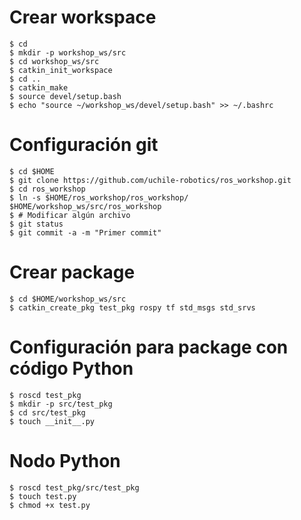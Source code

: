 # Crear workspace
```
$ cd
$ mkdir -p workshop_ws/src
$ cd workshop_ws/src
$ catkin_init_workspace
$ cd ..
$ catkin_make
$ source devel/setup.bash
$ echo "source ~/workshop_ws/devel/setup.bash" >> ~/.bashrc
```
# Configuración git
```
$ cd $HOME
$ git clone https://github.com/uchile-robotics/ros_workshop.git
$ cd ros_workshop
$ ln -s $HOME/ros_workshop/ros_workshop/ $HOME/workshop_ws/src/ros_workshop
$ # Modificar algún archivo
$ git status
$ git commit -a -m "Primer commit"
```

# Crear package
```
$ cd $HOME/workshop_ws/src
$ catkin_create_pkg test_pkg rospy tf std_msgs std_srvs
```

# Configuración para package con código Python
```
$ roscd test_pkg
$ mkdir -p src/test_pkg
$ cd src/test_pkg
$ touch __init__.py
```

# Nodo Python
```
$ roscd test_pkg/src/test_pkg
$ touch test.py
$ chmod +x test.py
```

